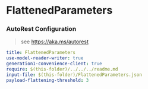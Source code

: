 # FlattenedParameters
### AutoRest Configuration
> see https://aka.ms/autorest

``` yaml
title: FlattenedParameters
use-model-reader-writer: true
generation1-convenience-client: true
require: $(this-folder)/../../../readme.md
input-file: $(this-folder)/FlattenedParameters.json
payload-flattening-threshold: 3
```

